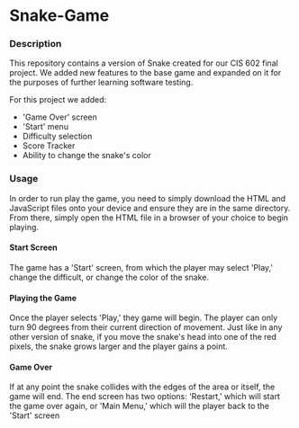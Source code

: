 # Snake-Game

### Description
This repository contains a version of Snake 
created for our CIS 602 final project. We added 
new features to the base game and expanded on 
it for the purposes of further learning software 
testing.

For this project we added:
* 'Game Over' screen
* 'Start' menu
* Difficulty selection
* Score Tracker
* Ability to change the snake's color

### Usage
In order to run play the game, you need to simply
download the HTML and JavaScript files onto your
device and ensure they are in the same directory.
From there, simply open the HTML file in a browser
of your choice to begin playing.

#### Start Screen
The game has a 'Start' screen, from which the
player may select 'Play,' change the difficult, 
or change the color of the snake.

#### Playing the Game
Once the player selects 'Play,' they game will begin.
The player can only turn 90 degrees from their current
direction of movement. Just like in any other
version of snake, if you move the snake's head into
one of the red pixels, the snake grows larger and 
the player gains a point. 

#### Game Over
If at any point the snake
collides with the edges of the area or itself, the
game will end. The end screen has two options: 'Restart,' which will
start the game over again, or 'Main Menu,' which will
the player back to the 'Start' screen